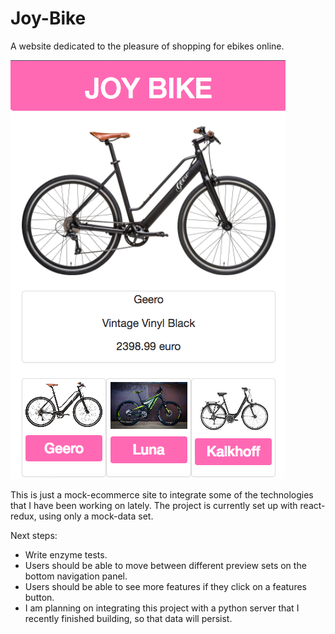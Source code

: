 # Joy-Bike 

A website dedicated to the pleasure of shopping for ebikes online.

![A bike with a description and some preview thumbnail links](development-shot.png)

This is just a mock-ecommerce site to integrate some of the technologies that I have been working on lately. The project is currently set up with react-redux, using only a mock-data set.

Next steps:
* Write enzyme tests.
* Users should be able to move between different preview sets on the bottom navigation panel.
* Users should be able to see more features if they click on a features button.
* I am planning on integrating this project with a python server that I recently finished building, so that data will persist.

